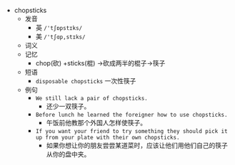 - chopsticks
  - 发音
    - 英 `/'tʃɒpstɪks/`
    - 美 `/'tʃɑp,stɪks/`
  - 词义
  - 记忆
    - chop(砍) +sticks(棍) →砍成两半的棍子→筷子
  - 短语
    - `disposable chopsticks` 一次性筷子 
  - 例句
    - `We still lack a pair of chopsticks.`
      - 还少一双筷子。
    - `Before lunch he learned the foreigner how to use chopsticks.`
      - 午饭前他教那个外国人怎样使筷子。
    - `If you want your friend to try something they should pick it up from your plate with their own chopsticks.`
      - 如果你想让你的朋友尝尝某道菜时，应该让他们用他们自己的筷子从你的盘中夹。

